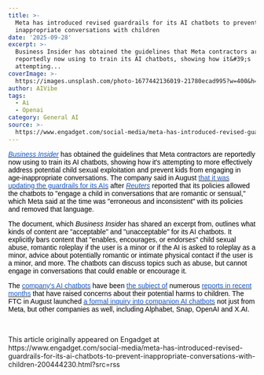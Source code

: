 ```yaml
---
title: >-
  Meta has introduced revised guardrails for its AI chatbots to prevent
  inappropriate conversations with children
date: '2025-09-28'
excerpt: >-
  Business Insider has obtained the guidelines that Meta contractors are
  reportedly now using to train its AI chatbots, showing how it&#39;s
  attempting...
coverImage: >-
  https://images.unsplash.com/photo-1677442136019-21780ecad995?w=400&h=200&fit=crop&auto=format
author: AIVibe
tags:
  - Ai
  - Openai
category: General AI
source: >-
  https://www.engadget.com/social-media/meta-has-introduced-revised-guardrails-for-its-ai-chatbots-to-prevent-inappropriate-conversations-with-children-200444230.html?src=rss
---
```

<p style="text-align:left;"><a target="_blank" class="link" href="https://www.businessinsider.com/meta-ai-chatbot-children-ftc-safety-guidelines-2025-9"><span style="color:rgb(17, 85, 204);font-family:Arial, sans-serif;"><em>Business Insider</em></span></a><span style="color:rgb(0, 0, 0);font-family:Arial, sans-serif;"> has obtained the guidelines that Meta contractors are reportedly now using to train its AI chatbots, showing how it&#39;s attempting to more effectively address potential child sexual exploitation and prevent kids from engaging in age-inappropriate conversations. The company said in August </span><a target="_blank" class="link" href="https://www.engadget.com/social-media/meta-is-re-training-its-ai-so-it-wont-discuss-self-harm-or-have-romantic-conversations-with-teens-182418587.html"><span style="color:rgb(17, 85, 204);font-family:Arial, sans-serif;">that it was updating the guardrails for its AIs</span></a><span style="color:rgb(0, 0, 0);font-family:Arial, sans-serif;"> after </span><a target="_blank" class="link" href="https://www.reuters.com/investigates/special-report/meta-ai-chatbot-guidelines/"><span style="color:rgb(17, 85, 204);font-family:Arial, sans-serif;"><em>Reuters</em></span></a><span style="color:rgb(0, 0, 0);font-family:Arial, sans-serif;"> reported that its policies allowed the chatbots to &quot;engage a child in conversations that are romantic or sensual,&quot; which Meta said at the time was &quot;erroneous and inconsistent&quot; with its policies and removed that language.&nbsp;</span></p><p style="text-align:left;"><span style="color:rgb(0, 0, 0);font-family:Arial, sans-serif;">The document, which <em>Business Insider</em> has shared an excerpt from, outlines what kinds of content are &quot;acceptable&quot; and &quot;unacceptable&quot; for its AI chatbots. It explicitly bars content that &quot;enables, encourages, or endorses&quot; child sexual abuse, romantic roleplay if the user is a minor or if the AI is asked to roleplay as a minor, advice about potentially romantic or intimate physical contact if the user is a minor, and more. The chatbots can discuss topics such as abuse, but cannot engage in conversations that could enable or encourage it.&nbsp;</span></p><p style="text-align:left;"><span style="color:rgb(0, 0, 0);font-family:Arial, sans-serif;">The </span><a target="_blank" class="link" href="https://www.engadget.com/ai/an-internal-meta-ai-document-said-chatbots-could-have-sensual-conversations-with-children-191101296.html?guccounter=1"><span style="color:rgb(17, 85, 204);font-family:Arial, sans-serif;">company&#39;s AI chatbots</span></a><span style="color:rgb(0, 0, 0);font-family:Arial, sans-serif;"> have been </span><a target="_blank" class="link" href="https://www.engadget.com/ai/metas-ai-chatbots-were-reportedly-able-to-engage-in-sexual-conversations-with-minors-193726679.html"><span style="color:rgb(17, 85, 204);font-family:Arial, sans-serif;">the subject of</span></a><span style="color:rgb(0, 0, 0);font-family:Arial, sans-serif;"> numerous </span><a target="_blank" class="link" href="https://www.washingtonpost.com/technology/2025/08/28/meta-ai-chatbot-safety-teens/"><span style="color:rgb(17, 85, 204);font-family:Arial, sans-serif;">reports in recent months</span></a><span style="color:rgb(0, 0, 0);font-family:Arial, sans-serif;"> that have raised concerns about their potential harms to children. The FTC in August launched </span><a target="_blank" class="link" href="https://www.engadget.com/ai/the-ftc-is-investigating-companies-that-make-ai-companion-chatbots-181413615.html"><span style="color:rgb(17, 85, 204);font-family:Arial, sans-serif;">a formal inquiry into companion AI chatbots</span></a><span style="color:rgb(0, 0, 0);font-family:Arial, sans-serif;"> not just from Meta, but other companies as well, including Alphabet, Snap, OpenAI and X.AI.</span><br></p><p style="text-align:left;"></p><p style="text-align:left;"><br></p><p style="text-align:left;"></p>This article originally appeared on Engadget at https://www.engadget.com/social-media/meta-has-introduced-revised-guardrails-for-its-ai-chatbots-to-prevent-inappropriate-conversations-with-children-200444230.html?src=rss
